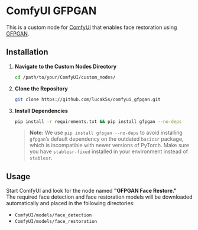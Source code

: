 # ComfyUI GFPGAN

This is a custom node for [ComfyUI](https://github.com/comfyanonymous/ComfyUI) that enables face restoration using [GFPGAN](https://github.com/TencentARC/GFPGAN).

## Installation

1.  **Navigate to the Custom Nodes Directory**  
    ```bash
    cd /path/to/your/ComfyUI/custom_nodes/
    ```

2.  **Clone the Repository**
    ```bash
    git clone https://github.com/lucak5s/comfyui_gfpgan.git
    ```

3.  **Install Dependencies**
    ```bash
    pip install -r requirements.txt && pip install gfpgan --no-deps
    ```
    > **Note:** We use `pip install gfpgan --no-deps` to avoid installing `gfpgan`’s default dependency on the outdated `basicsr` package, which is incompatible with newer versions of PyTorch. Make sure you have `stablesr-fixed` installed in your environment instead of `stablesr`.


## Usage

Start ComfyUI and look for the node named **"GFPGAN Face Restore."**  
The required face detection and face restoration models will be downloaded automatically and placed in the following directories:

- `ComfyUI/models/face_detection`  
- `ComfyUI/models/face_restoration`

